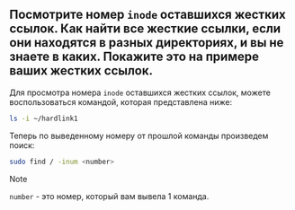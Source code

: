 ## Посмотрите номер `inode` оставшихся жестких ссылок. Как найти все жесткие ссылки, если они находятся в разных директориях, и вы не знаете в каких. Покажите это на примере ваших жестких ссылок.

Для просмотра номера `inode` оставшихся жестких ссылок, можете воспользоваться командой, которая представлена ниже:   

```bash
ls -i ~/hardlink1
```

Теперь по выведенному номеру от прошлой команды произведем поиск:

```bash
sudo find / -inum <number>
```

> [!NOTE]
> `number` - это номер, который вам вывела 1 команда. 

    